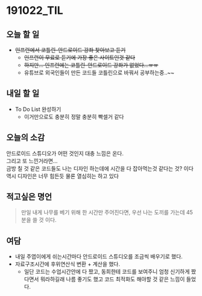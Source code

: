 # 191022_TIL

## 오늘 할 일
- ~~인프런에서 코틀린-안드로이드 강좌 찾아보고 듣기~~
	- ~~인프런이 무료로 듣기에 가장 좋은 사이트인것 같다~~
	- ~~하지만... 인프런에는 코틀린-안드로이드 강좌가 없었다...ㅠㅠ~~
	- 유튜브로 외국인들이 만든 코드들 코틀린으로 바꿔서 공부하는중..~~

## 내일 할 일
- To Do List 완성하기
	- 이거만으로도 충분히 정말 충분히 빡셀거 같다

## 오늘의 소감
안드로이드 스튜디오가 어떤 것인지 대충 느낌은 온다.  
그리고 또 느낀거라면...  
금방 칠 것 같은 코드들도 나는 디자인 하는데에 시간을 다 잡아먹는것 같다는 것? 이다  
역시 디자인은 너무 힘든듯 물론 열심히는 하고 있다

## 적고싶은 명언
>만일 내게 나무를 베기 위해 한 시간만 주어진다면, 우선 나는 도끼를 가는데 45분을 쓸 것 이다.

## 여담
- 내일 주엽이에게 쉬는시간마다 안드로이드 스튜디오를 조금씩 배우기로 했다.
- 자료구조시간에 후위연산식 변환 + 계산을 했다.
	- 일단 코드는 수업시간안에 다 짰고, 동희한테 코드를 보여주니 엄청 신기하게 짰다면서 뭐라하길래 나름 좋기도 했고 코드 최적화도 해야할 것 같은 느낌이 들었다.
